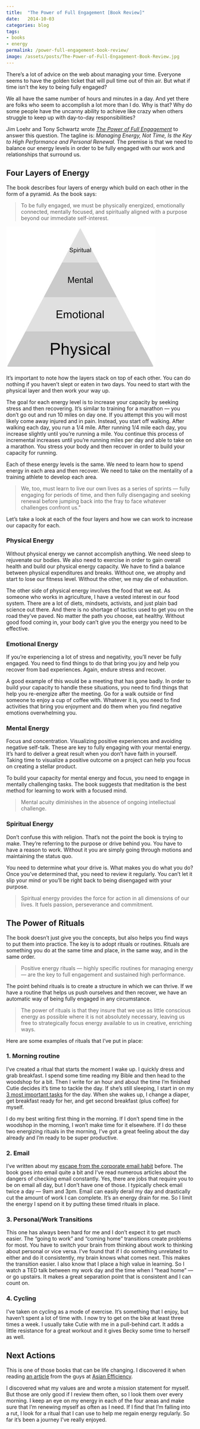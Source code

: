 ```yaml
---
title:  "The Power of Full Engagement [Book Review]"
date:   2014-10-03
categories: blog
tags:
- books
- energy
permalink: /power-full-engagement-book-review/
image: /assets/posts/The-Power-of-Full-Engagement-Book-Review.jpg
---
```


There’s a lot of advice on the web about managing your time. Everyone seems to have the golden ticket that will pull time out of thin air. But what if time isn’t the key to being fully engaged?

<!--more-->

We all have the same number of hours and minutes in a day. And yet there are folks who seem to accomplish a lot more than I do. Why is that? Why do some people have the uncanny ability to achieve like crazy when others struggle to keep up with day-to-day responsibilities?

Jim Loehr and Tony Schwartz wrote _[The Power of Full Engagement](http://www.amazon.com/The-Power-Full-Engagement-Performance/dp/0743226755)_ to answer this question. The tagline is: _Managing Energy, Not Time, Is the Key to High Performance and Personal Renewal._ The premise is that we need to balance our energy levels in order to be fully engaged with our work and relationships that surround us.

## Four Layers of Energy

The book describes four layers of energy which build on each other in the form of a pyramid. As the book says:

> To be fully engaged, we must be physically energized, emotionally connected, mentally focused, and spiritually aligned with a purpose beyond our immediate self-interest.

<img class="center-image" src="/assets/posts_extra/Energy-Pyramid.png" />

It’s important to note how the layers stack on top of each other. You can do nothing if you haven’t slept or eaten in two days. You need to start with the physical layer and then work your way up.

The goal for each energy level is to increase your capacity by seeking stress and then recovering. It’s similar to training for a marathon — you don’t go out and run 10 miles on day one. If you attempt this you will most likely come away injured and in pain. Instead, you start off walking. After walking each day, you run a 1/4 mile. After running 1/4 mile each day, you increase slightly until you’re running a mile. You continue this process of incremental increases until you’re running miles per day and able to take on a marathon. You stress your body and then recover in order to build your capacity for running.

Each of these energy levels is the same. We need to learn how to spend energy in each area and then recover. We need to take on the mentality of a training athlete to develop each area.

> We, too, must learn to live our own lives as a series of sprints — fully engaging for periods of time, and then fully disengaging and seeking renewal before jumping back into the fray to face whatever challenges confront us."

Let’s take a look at each of the four layers and how we can work to increase our capacity for each.

### Physical Energy

Without physical energy we cannot accomplish anything. We need sleep to rejuvenate our bodies. We also need to exercise in order to gain overall health and build our physical energy capacity. We have to find a balance between physical expenditures and breaks. Without one, we atrophy and start to lose our fitness level. Without the other, we may die of exhaustion.

The other side of physical energy involves the food that we eat. As someone who works in agriculture, I have a vested interest in our food system. There are a lot of diets, mindsets, activists, and just plain bad science out there. And there is no shortage of tactics used to get you on the road they’ve paved. No matter the path you choose, eat healthy. Without good food coming in, your body can’t give you the energy you need to be effective.

### Emotional Energy

If you’re experiencing a lot of stress and negativity, you’ll never be fully engaged. You need to find things to do that bring you joy and help you recover from bad experiences. Again, endure stress and recover.

A good example of this would be a meeting that has gone badly. In order to build your capacity to handle these situations, you need to find things that help you re-energize after the meeting. Go for a walk outside or find someone to enjoy a cup of coffee with. Whatever it is, you need to find activities that bring you enjoyment and do them when you find negative emotions overwhelming you.

### Mental Energy

Focus and concentration. Visualizing positive experiences and avoiding negative self-talk. These are key to fully engaging with your mental energy. It’s hard to deliver a great result when you don’t have faith in yourself. Taking time to visualize a positive outcome on a project can help you focus on creating a stellar product.

To build your capacity for mental energy and focus, you need to engage in mentally challenging tasks. The book suggests that meditation is the best method for learning to work with a focused mind.

> Mental acuity diminishes in the absence of ongoing intellectual challenge.

### Spiritual Energy

Don’t confuse this with religion. That’s not the point the book is trying to make. They’re referring to the purpose or drive behind you. You have to have a reason to work. Without it you are simply going through motions and maintaining the status quo.

You need to determine what your drive is. What makes you do what you do? Once you’ve determined that, you need to review it regularly. You can’t let it slip your mind or you’ll be right back to being disengaged with your purpose.

> Spiritual energy provides the force for action in all dimensions of our lives. It fuels passion, perseverance and commitment.

## The Power of Rituals

The book doesn’t just give you the concepts, but also helps you find ways to put them into practice. The key is to adopt rituals or routines. Rituals are something you do at the same time and place, in the same way, and in the same order.

> Positive energy rituals — highly specific routines for managing energy — are the key to full engagement and sustained high performance.

The point behind rituals is to create a structure in which we can thrive. If we have a routine that helps us push ourselves and then recover, we have an automatic way of being fully engaged in any circumstance.

> The power of rituals is that they insure that we use as little conscious energy as possible where it is not absolutely necessary, leaving us free to strategically focus energy available to us in creative, enriching ways.

Here are some examples of rituals that I’ve put in place:

### 1\. Morning routine

I’ve created a ritual that starts the moment I wake up. I quickly dress and grab breakfast. I spend some time reading my Bible and then head to the woodshop for a bit. Then I write for an hour and about the time I’m finished Cutie decides it’s time to tackle the day. If she’s still sleeping, I start in on my [3 most important tasks](http://joebuhlig.com/choosing-3-important-tasks-day/) for the day. When she wakes up, I change a diaper, get breakfast ready for her, and get second breakfast (plus coffee) for myself.

I do my best writing first thing in the morning. If I don’t spend time in the woodshop in the morning, I won’t make time for it elsewhere. If I do these two energizing rituals in the morning, I’ve got a great feeling about the day already and I’m ready to be super productive.

### 2\. Email

I’ve written about my [escape from the corporate email habit](http://joebuhlig.com/escaping-corporate-email-habit/) before. The book goes into email quite a bit and I’ve read numerous articles about the dangers of checking email constantly. Yes, there are jobs that require you to be on email all day, but I don’t have one of those. I typically check email twice a day — 9am and 3pm. Email can easily derail my day and drastically cut the amount of work I can complete. It’s an energy drain for me. So I limit the energy I spend on it by putting these timed rituals in place.

### 3\. Personal/Work Transitions

This one has always been hard for me and I don’t expect it to get much easier. The “going to work” and “coming home” transitions create problems for most. You have to switch your brain from thinking about work to thinking about personal or vice versa. I’ve found that if I do something unrelated to either and do it consistently, my brain knows what comes next. This makes the transition easier. I also know that I place a high value in learning. So I watch a TED talk between my work day and the time when I “head home” — or go upstairs. It makes a great separation point that is consistent and I can count on.

### 4\. Cycling

I’ve taken on cycling as a mode of exercise. It’s something that I enjoy, but haven’t spent a lot of time with. I now try to get on the bike at least three times a week. I usually take Cutie with me in a pull-behind cart. It adds a little resistance for a great workout and it gives Becky some time to herself as well.

## Next Actions

This is one of those books that can be life changing. I discovered it when reading [an article](http://www.asianefficiency.com/health/energy-management-for-optimal-productivity/) from the guys at [Asian Efficiency](http://www.asianefficiency.com/).

I discovered what my values are and wrote a mission statement for myself. But those are only good if I review them often, so I look them over every morning. I keep an eye on my energy in each of the four areas and make sure that I’m renewing myself as often as I need. If I find that I’m falling into a rut, I look for a ritual that I can use to help me regain energy regularly. So far it’s been a journey I’ve really enjoyed.